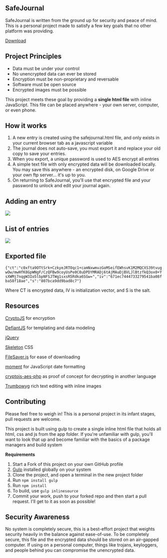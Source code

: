 ## SafeJournal ##

SafeJournal is written from the ground up for security and peace of mind. This is a personal project made to satisfy a few key goals that no other platform was providing.

[Download](https://raw.githubusercontent.com/jandor64/safejournal/master/dist/index.html)

Project Principles
-----
 - Data must be under your control
 - No unencrypted data can ever be stored
 - Encryption must be non-proprietary and reversable
 - Software must be open source
 - Encrypted images must be possible

This project meets these goal by providing a **single html file** with inline JavaScript. This file can be placed anywhere - your own server, computer, or even phone.


How it works
-----
 1. A new entry is created using the safejournal.html file, and only exists in your current browser tab as a javascript variable
 2. The journal does not auto-save, you must export it and replace your old copy to save your entries.
 3. When you export, a unique password is used to AES encrypt all entries
 4. A simple text file with only encrypted data will be downloaded locally. You may save this anywhere - an encrypted disk, on Google Drive or your own ftp server... it's up to you.
 5. On returning to SafeJournal, you'll use that encrypted file and your password to unlock and edit your journal again.

Adding an entry
---------------

![](https://i.imgur.com/rFEoDiY.png)

List of entries
---------------

![](https://i.imgur.com/NYd4tUF.png)

Exported file
-------------

``{"ct":"c0xfta9OTtSrk+CzkyeJRTOqc1+camNxwmvzGoMSeifEWhsvK1M2MQCXS39tvugwOw/mwHfK8GpWNgF/CzQFBw9coyUsPe0C0uDPDYMRADj6tAjMAuDjBVLJlBtzfkQ3ox0+YsXWMj7nqgW3Io5lbpNFSJTWg1sxsR5Rdka6SGw=","iv":"671ec7444733279541ba08fba58f18ae","s":"807bca9dd9bad8c7"}``

Where CT is encrypted data, IV is initialization vector, and S is the salt.

Resources
---------

[CryptoJS](https://github.com/brix/crypto-js) for encryption

[DefiantJS](https://github.com/hbi99/defiant.js) for templating and data modeling

[jQuery](https://github.com/jquery/jquery)

[Skeleton](https://github.com/dhg/Skeleton) CSS

[FileSaver.js](https://github.com/eligrey/FileSaver.js) for ease of downloading

[moment](https://github.com/moment/moment/) for JavaScript date formatting

[cryptojs-aes-php](https://github.com/brainfoolong/cryptojs-aes-php) as proof of concept for decrypting in another language

[Trumbowyg](https://github.com/Alex-D/Trumbowyg) rich text editing with inline images

## Contributing ##
Please feel free to weigh in! This is a personal project in its infant stages, pull requests are welcome.

This project is built using gulp to create a single inline html file that holds all html, css and js from the app folder. If you're unfamiliar with gulp, you'll want to look that up and become familiar with the basics of a package managers and build system

**Requirements**

 1. Start a Fork of this project on your own GitHub profile
 2. [Gulp](http://gulpjs.com/) installed globally on your system
 3. Clone the project, and open a terminal in the new project folder
 4. Run ``npm install gulp``
 5. Run ``npm install``
 6. To build, use ``gulp inlinesource``
 7. Commit your work, push to your forked repo and then start a pull request. I'll get to it as soon as possible!

## Security Awareness ##
No system is completely secure, this is a best-effort project that weights security heavily in the balance against ease-of-use. To be completely secure, this file and the encrypted data should be stored on an air-gapped computer. If using on a personal computer, things like trojans, keyloggers, and people behind you can compromise the unencrypted data.
